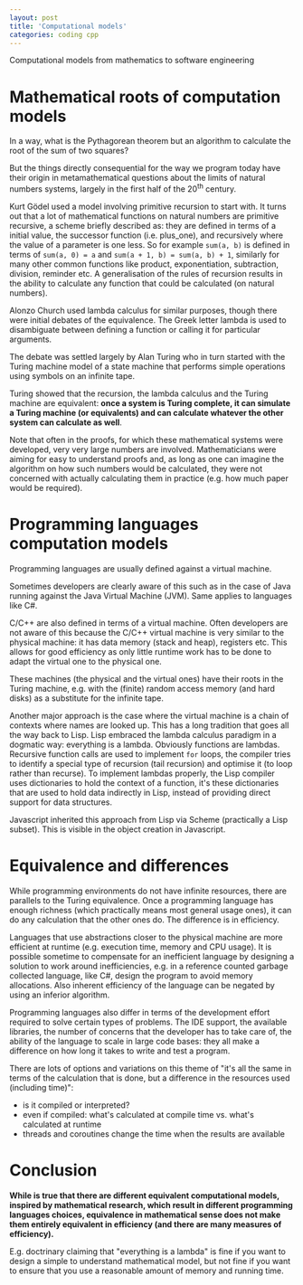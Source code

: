 ```yaml
---
layout: post
title: 'Computational models'
categories: coding cpp
---
```


Computational models from mathematics to software engineering


# Mathematical roots of computation models

In a way, what is the Pythagorean theorem but an algorithm to calculate the
root of the sum of two squares?

But the things directly consequential for the way we program today have their
origin in metamathematical questions about the limits of natural numbers
systems, largely in the first half of the 20<sup>th</sup> century.

Kurt Gödel used a model involving primitive recursion to start with. It turns
out that a lot of mathematical functions on natural numbers are primitive
recursive, a scheme briefly described as: they are defined in terms of a
initial value, the successor function (i.e. plus_one), and recursively where
the value of a parameter is one less. So for example `sum(a, b)` is defined in
terms of `sum(a, 0) = a` and `sum(a + 1, b) = sum(a, b) + 1`, similarly for
many other common functions like product, exponentiation, subtraction,
division, reminder etc. A generalisation of the rules of recursion results in
the ability to calculate any function that could be calculated (on natural
numbers).

Alonzo Church used lambda calculus for similar purposes, though there were
initial debates of the equivalence. The Greek letter lambda is used to
disambiguate between defining a function or calling it for particular
arguments.

The debate was settled largely by Alan Turing who in turn started with the
Turing machine model of a state machine that performs simple operations using
symbols on an infinite tape.

Turing showed that the recursion, the lambda calculus and the Turing machine
are equivalent: **once a system is Turing complete, it can simulate a Turing
machine (or equivalents) and can calculate whatever the other system can
calculate as well**.

Note that often in the proofs, for which these mathematical systems were
developed, very very large numbers are involved. Mathematicians were aiming for
easy to understand proofs and, as long as one can imagine the algorithm on how
such numbers would be calculated, they were not concerned with actually
calculating them in practice (e.g. how much paper would be required).


# Programming languages computation models

Programming languages are usually defined against a virtual machine.

Sometimes developers are clearly aware of this such as in the case of Java
running against the Java Virtual Machine (JVM). Same applies to languages like
C#.

C/C++ are also defined in terms of a virtual machine. Often developers are not
aware of this because the C/C++ virtual machine is very similar to the physical
machine: it has data memory (stack and heap), registers etc. This allows for
good efficiency as only little runtime work has to be done to adapt the virtual
one to the physical one. 

These machines (the physical and the virtual ones) have their roots in the
Turing machine, e.g. with the (finite) random access memory (and hard disks) as
a substitute for the infinite tape.

Another major approach is the case where the virtual machine is a chain of
contexts where names are looked up. This has a long tradition that goes all the
way back to Lisp. Lisp embraced the lambda calculus paradigm in a dogmatic way:
everything is a lambda. Obviously functions are lambdas. Recursive function
calls are used to implement `for` loops, the compiler tries to identify a
special type of recursion (tail recursion) and optimise it (to loop rather than
recurse). To implement lambdas properly, the Lisp compiler uses dictionaries to
hold the context of a function, it's these dictionaries that are used to hold
data indirectly in Lisp, instead of providing direct support for data
structures.

Javascript inherited this approach from Lisp via Scheme (practically a Lisp
subset). This is visible in the object creation in Javascript.


# Equivalence and differences

While programming environments do not have infinite resources, there are
parallels to the Turing equivalence. Once a programming language has enough
richness (which practically means most general usage ones), it can do any
calculation that the other ones do. The difference is in efficiency.

Languages that use abstractions closer to the physical machine are more
efficient at runtime (e.g. execution time, memory and CPU usage). It is
possible sometime to compensate for an inefficient language by designing a
solution to work around inefficiencies, e.g. in a reference counted garbage
collected language, like C#, design the program to avoid memory allocations.
Also inherent efficiency of the language can be negated by using an inferior
algorithm.

Programming languages also differ in terms of the development effort required
to solve certain types of problems. The IDE support, the available libraries,
the number of concerns that the developer has to take care of, the ability of
the language to scale in large code bases: they all make a difference on how
long it takes to write and test a program.

There are lots of options and variations on this theme of "it's all the same in
terms of the calculation that is done, but a difference in the resources used
(including time)":
- is it compiled or interpreted?
- even if compiled: what's calculated at compile time vs. what's calculated at
  runtime
- threads and coroutines change the time when the results are available


# Conclusion

**While is true that there are different equivalent computational models,
inspired by mathematical research, which result in different programming
languages choices, equivalence in mathematical sense does not make them
entirely equivalent in efficiency (and there are many measures of
efficiency).**

E.g. doctrinary claiming that "everything is a lambda" is fine if you want to
design a simple to understand mathematical model, but not fine if you want to
ensure that you use a reasonable amount of memory and running time.
